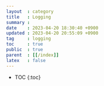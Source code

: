 ```yaml
---
layout  : category
title   : Logging
summary : 
date    : 2023-04-20 18:30:40 +0900
updated : 2023-04-20 20:55:09 +0900
tag     : logging
toc     : true
public  : true
parent  : [[/index]]
latex   : false
---
```

* TOC
  {:toc}




